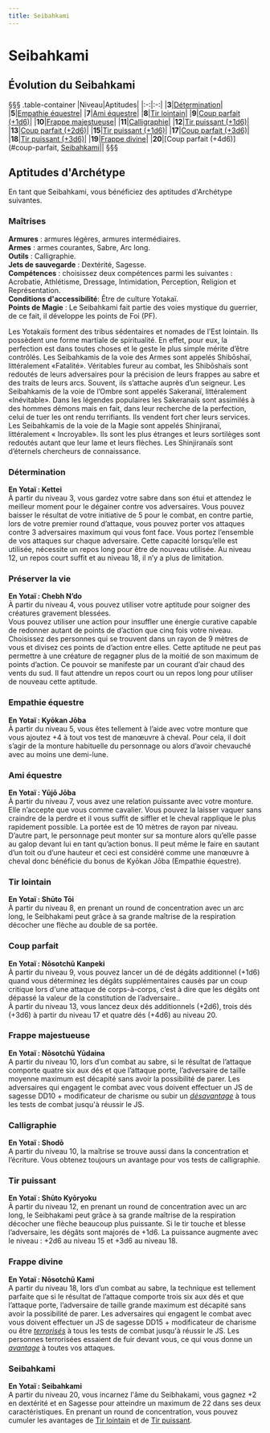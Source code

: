 ```yaml
---
title: Seibahkami
---
```

# Seibahkami

## Évolution du Seibahkami
§§§ .table-container
|Niveau|Aptitudes|
|:-:|:-:|
|**3**|[Détermination](#determination)|
|**5**|[Empathie équestre](#empathie-equestre)|
|**7**|[Ami équestre](#ami-equestre)|
|**8**|[Tir lointain](#tir-lointain)|
|**9**|[Coup parfait (+1d6)](#coup-parfait)|
|**10**|[Frappe majestueuse](#frappe-majestueuse)|
|**11**|[Calligraphie](#calligraphie)|
|**12**|[Tir puissant (+1d6)](#tir-puissant)|
|**13**|[Coup parfait (+2d6)](#coup-parfait)|
|**15**|[Tir puissant (+1d6)](#tir-puissant)|
|**17**|[Coup parfait (+3d6)](#coup-parfait)|
|**18**|[Tir puissant (+3d6)](#tir-puissant)|
|**19**|[Frappe divine](#frappe-divine)|
|**20**|[Coup parfait (+4d6)](#coup-parfait, [Seibahkami](#seibahkami)||
§§§

## Aptitudes d'Archétype
En tant que Seibahkami, vous bénéficiez des aptitudes d'Archétype suivantes.

### Maîtrises
**Armures** : armures légères, armures intermédiaires.  
**Armes** : armes courantes, Sabre, Arc long.  
**Outils** : Calligraphie.    
**Jets de sauvegarde** : Dextérité, Sagesse.  
**Compétences** : choisissez deux compétences parmi les suivantes : Acrobatie, Athlétisme, Dressage, Intimidation, Perception, Religion et Représentation.  
**Conditions d'accessibilité**: Être de culture Yotakaï.  
**Points de Magie** : Le Seibahkami fait partie des voies mystique du guerrier, de ce fait, il développe les points de Foi (PF).  

Les Yotakaïs forment des tribus sédentaires et nomades de l’Est lointain. Ils possèdent une forme martiale de spiritualité. En effet, pour eux, la perfection est dans toutes choses et le geste le plus simple mérite d’être contrôlés. Les Seibahkamis de la voie des Armes sont appelés Shibōshaï, littéralement «Fatalité». Véritables fureur au combat, les Shibōshaïs sont redoutés de leurs adversaires pour la précision de leurs frappes au sabre et des traits de leurs arcs. Souvent, ils s’attache auprès d’un seigneur. Les Seibahkamis de la voie de l’Ombre sont appelés Sakeranaï, littéralement «Inévitable». Dans les légendes populaires les Sakeranaïs sont assimilés à des hommes démons mais en fait, dans leur recherche de la perfection, celui de tuer les ont rendu terrifiants. Ils vendent fort cher leurs services. Les Seibahkamis de la voie de la Magie sont appelés Shinjiranaï, littéralement « Incroyable». Ils sont les plus étranges et leurs sortilèges sont redoutés autant que leur lame et leurs flèches. Les Shinjiranaïs sont d’éternels chercheurs de connaissance.  


### Détermination
**En Yotaï : Kettei**  
À partir du niveau 3, vous gardez votre sabre dans son étui et attendez le meilleur moment pour le dégainer contre vos adversaires. Vous pouvez baisser le résultat de votre initiative de 5 pour le combat, en contre partie, lors de votre premier round d’attaque, vous pouvez porter vos attaques contre 3 adversaires maximum qui vous font face. Vous portez l’ensemble de vos attaques sur chaque adversaire.
Cette capacité lorsqu’elle est utilisée, nécessite un repos long pour être de nouveau utilisée. Au niveau 12, un repos court suffit et au niveau 18, il n’y a plus de limitation.

### Préserver la vie
**En Yotaï : Chebh N’do**  
À partir du niveau 4, vous pouvez utiliser votre aptitude pour soigner des créatures gravement blessées.  
Vous pouvez utiliser une action pour insuffler une énergie curative capable de redonner autant de points de d’action que cinq fois votre niveau. Choisissez des personnes qui se trouvent dans un rayon de 9 mètres de vous et divisez ces points de d’action entre elles. Cette aptitude ne peut pas permettre à une créature de regagner plus de la moitié de son maximum de points d’action. Ce pouvoir se manifeste par un courant d’air chaud des vents du sud. Il faut attendre un repos court ou un repos long pour utiliser de nouveau cette aptitude.  

### Empathie équestre
**En Yotaï : Kyōkan Jōba**  
À partir du niveau 5, vous êtes tellement à l’aide avec votre monture que vous ajoutez +4 à tout vos test de manœuvre à cheval. Pour cela, il doit s’agir de la monture habituelle du personnage ou alors d’avoir chevauché avec au moins une demi-lune.  

### Ami équestre  
**En Yotaï : Yūjō Jōba**  
À partir du niveau 7, vous avez une relation puissante avec votre monture. Elle n’accepte que vous comme cavalier. Vous pouvez la laisser vaquer sans craindre de la perdre et il vous suffit de siffler et le cheval rapplique le plus rapidement possible. La portée est de 10 mètres de rayon par niveau.  
 D’autre part, le personnage peut monter sur sa monture alors qu’elle passe au galop devant lui en tant qu’action bonus. Il peut même le faire en sautant d’un toit ou d’une hauteur et ceci est considéré comme une manœuvre à cheval donc bénéficie du bonus de Kyōkan Jōba (Empathie équestre).  

### Tir lointain  
**En Yotaï : Shūto Tōi**  
À partir du niveau 8, en prenant un round de concentration avec un arc long, le Seibhakami peut grâce à sa grande maîtrise de la respiration décocher une flèche au double de sa portée.  

### Coup parfait  
**En Yotaï : Nōsotchū Kanpeki**  
À partir du niveau 9, vous pouvez lancer un dé de dégâts additionnel (+1d6) quand vous déterminez les dégâts supplémentaires causés par un coup critique lors d'une attaque de corps-à-corps, c’est à dire que les dégâts ont dépassé la valeur de la constitution de l’adversaire..  
À partir du niveau 13, vous lancez deux dés additionnels (+2d6), trois dés (+3d6) à partir du niveau 17 et quatre dés (+4d6) au niveau 20.  

### Frappe majestueuse  
**En Yotaï : Nōsotchū Yūdaina**  
A partir du niveau 10, lors d’un combat au sabre, si le résultat de l’attaque comporte quatre six aux dés et que l’attaque porte, l’adversaire de taille moyenne maximum est décapité sans avoir la possibilité de parer. Les adversaires qui engagent le combat avec vous doivent effectuer un JS de sagesse DD10 + modificateur de charisme ou subir un [_désavantage_](/utiliser-les-caracteristiques/#avantage-et-desavantage) à tous les tests de combat jusqu'à réussir le JS.     

### Calligraphie  
**En Yotaï : Shodō**  
A partir du niveau 10, la maîtrise se trouve aussi dans la concentration et l’écriture. Vous obtenez toujours un avantage pour vos tests de calligraphie.  

### Tir puissant
**En Yotaï : Shūto Kyōryoku**  
À partir du niveau 12, en prenant un round de concentration avec un arc long, le Seibhakami peut grâce à sa grande maîtrise de la respiration décocher une flèche beaucoup plus puissante. Si le tir touche et blesse l’adversaire, les dégâts sont majorés de +1d6. La puissance augmente avec le niveau : +2d6 au niveau 15 et +3d6 au niveau 18.  

### Frappe divine  
**En Yotaï : Nōsotchū Kami**  
A partir du niveau 18, lors d’un combat au sabre, la technique est tellement parfaite que si le résultat de l’attaque comporte trois six aux dés et que l’attaque porte, l’adversaire de taille grande maximum est décapité sans avoir la possibilité de parer. Les adversaires qui engagent le combat avec vous doivent effectuer un JS de sagesse DD15 + modificateur de charisme ou être [_terrorisés_](/gerer-la-sante-du-personnage/#terrorise) à tous les tests de combat jusqu'à réussir le JS. Les personnes terrorisées essaient de fuir devant vous, ce qui vous donne un [_avantage_](/utiliser-les-caracteristiques/#avantage-et-desavantage) à toutes vos attaques.

### Seibahkami  
**En Yotaï : Seibahkami**  
A partir du niveau 20, vous incarnez l'âme du Seibhakami, vous gagnez +2 en dextérité et en Sagesse pour atteindre un maximum de 22 dans ses deux caractéristiques. En prenant un round de concentration, vous pouvez cumuler les avantages de [Tir lointain](/#tir-lointain)  et de [Tir puissant](/#tir-puissant).  

